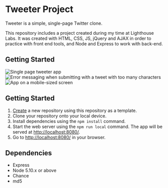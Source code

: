 # Tweeter Project

Tweeter is a simple, single-page Twitter clone.

This repository includes a project created during my time at Lighthouse Labs. It was created with HTML, CSS, JS, jQuery and AJAX in order to practice with front end tools, and Node and Express to work with back-end.

## Getting Started

![Single page tweeter app](https://user-images.githubusercontent.com/44046763/202355289-02c471d2-cf49-4abe-a383-9b322bb046d1.png)
![Error messaging when submitting with a tweet with too many characters](https://user-images.githubusercontent.com/44046763/202355299-fe80f151-a376-4178-a1bc-497e9207bef8.png)
![App on a mobile-sized screen](https://user-images.githubusercontent.com/44046763/202355296-8a175326-b5f4-4945-8ba5-b6c161603d24.png)

## Getting Started

1. [Create](https://docs.github.com/en/repositories/creating-and-managing-repositories/creating-a-repository-from-a-template) a new repository using this repository as a template.
2. Clone your repository onto your local device.
3. Install dependencies using the `npm install` command.
4. Start the web server using the `npm run local` command. The app will be served at <http://localhost:8080/>.
5. Go to <http://localhost:8080/> in your browser.

## Dependencies

- Express
- Node 5.10.x or above
- Chance
- md5
